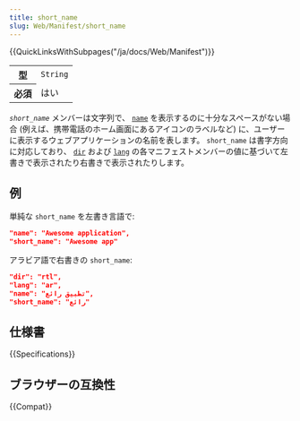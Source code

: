 ```yaml
---
title: short_name
slug: Web/Manifest/short_name
---
```

{{QuickLinksWithSubpages("/ja/docs/Web/Manifest")}}

<table class="properties">
  <tbody>
    <tr>
      <th scope="row">型</th>
      <td><code>String</code></td>
    </tr>
    <tr>
      <th scope="row">必須</th>
      <td>はい</td>
    </tr>
  </tbody>
</table>

_`short_name`_ メンバーは文字列で、 [`name`](/ja/docs/Web/Manifest/name) を表示するのに十分なスペースがない場合 (例えば、携帯電話のホーム画面にあるアイコンのラベルなど) に、ユーザーに表示するウェブアプリケーションの名前を表します。 `short_name` は書字方向に対応しており、 [`dir`](/ja/docs/Web/Manifest/dir) および [`lang`](/ja/docs/Web/Manifest/lang) の各マニフェストメンバーの値に基づいて左書きで表示されたり右書きで表示されたりします。

## 例

単純な `short_name` を左書き言語で:

```json
"name": "Awesome application",
"short_name": "Awesome app"
```

アラビア語で右書きの `short_name`:

```json
"dir": "rtl",
"lang": "ar",
"name": "تطبيق رائع",
"short_name": "رائع"
```

## 仕様書

{{Specifications}}

## ブラウザーの互換性

{{Compat}}
